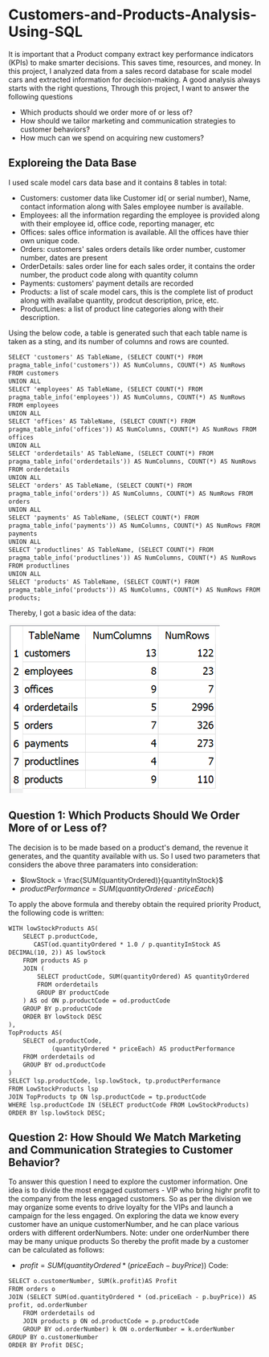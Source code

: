 # Customers-and-Products-Analysis-Using-SQL
It is important that a Product company extract key performance indicators (KPIs) to make smarter decisions. This saves time, resources, and money. In this project, I analyzed data from a sales record database for scale model cars and extracted information for decision-making.
A good analysis always starts with the right questions, Through this project, I want to answer the following questions
* Which products should we order more of or less of?
* How should we tailor marketing and communication strategies to customer behaviors?
* How much can we spend on acquiring new customers?
## Exploreing the Data Base
I used scale model cars data base and it contains 8 tables in total:
* Customers: customer data like Customer id( or serial number), Name, contact information along with Sales employee number is available.
* Employees: all the information regarding the employee is provided along with their employee id, office code, reporting manager, etc
* Offices: sales office information is available. All the offices have thier own unique code.
* Orders: customers' sales orders details like order number, customer number, dates are present
* OrderDetails: sales order line for each sales order, it contains the order number, the product code along with quantity column
* Payments: customers' payment details are recorded
* Products: a list of scale model cars, this is the complete list of product along with availabe quantity, prodcut description, price, etc.
* ProductLines: a list of product line categories along with their description.

Using the below code, a table is generated such that each table name is taken as a sting, and its number of columns and rows are counted.

```
SELECT 'customers' AS TableName, (SELECT COUNT(*) FROM pragma_table_info('customers')) AS NumColumns, COUNT(*) AS NumRows FROM customers
UNION ALL
SELECT 'employees' AS TableName, (SELECT COUNT(*) FROM pragma_table_info('employees')) AS NumColumns, COUNT(*) AS NumRows FROM employees
UNION ALL
SELECT 'offices' AS TableName, (SELECT COUNT(*) FROM pragma_table_info('offices')) AS NumColumns, COUNT(*) AS NumRows FROM offices
UNION ALL
SELECT 'orderdetails' AS TableName, (SELECT COUNT(*) FROM pragma_table_info('orderdetails')) AS NumColumns, COUNT(*) AS NumRows FROM orderdetails
UNION ALL
SELECT 'orders' AS TableName, (SELECT COUNT(*) FROM pragma_table_info('orders')) AS NumColumns, COUNT(*) AS NumRows FROM orders
UNION ALL
SELECT 'payments' AS TableName, (SELECT COUNT(*) FROM pragma_table_info('payments')) AS NumColumns, COUNT(*) AS NumRows FROM payments
UNION ALL
SELECT 'productlines' AS TableName, (SELECT COUNT(*) FROM pragma_table_info('productlines')) AS NumColumns, COUNT(*) AS NumRows FROM productlines
UNION ALL
SELECT 'products' AS TableName, (SELECT COUNT(*) FROM pragma_table_info('products')) AS NumColumns, COUNT(*) AS NumRows FROM products;
```
Thereby, I got a basic idea of the data:


![Alt text](table_columns_rows.png)
## Question 1: Which Products Should We Order More of or Less of?
The decision is to be made based on a product's demand, the revenue it generates, and the quantity available with us.
So I used two parameters that considers the above three paramaters into consideration:
* $lowStock = \frac{SUM(quantityOrdered)}{quantityInStock}$
* $productPerformance = SUM(quantityOrdered \cdot priceEach)$

To apply the above formula and thereby obtain the required priority Product, the following code is written:
```
WITH lowStockProducts AS(
	SELECT p.productCode, 
       CAST(od.quantityOrdered * 1.0 / p.quantityInStock AS DECIMAL(10, 2)) AS lowStock
	FROM products AS p
	JOIN (
		SELECT productCode, SUM(quantityOrdered) AS quantityOrdered
		FROM orderdetails
		GROUP BY productCode
	) AS od ON p.productCode = od.productCode
	GROUP BY p.productCode
	ORDER BY lowStock DESC
),
TopProducts AS(
	SELECT od.productCode,
			(quantityOrdered * priceEach) AS productPerformance
	FROM orderdetails od
	GROUP BY od.productCode
)
SELECT lsp.productCode, lsp.lowStock, tp.productPerformance
FROM LowStockProducts lsp
JOIN TopProducts tp ON lsp.productCode = tp.productCode
WHERE lsp.productCode IN (SELECT productCode FROM LowStockProducts)
ORDER BY lsp.lowStock DESC;
```
## Question 2: How Should We Match Marketing and Communication Strategies to Customer Behavior?
To answer this question I need to explore the customer information. One idea is to divide the most engaged customers - VIP who bring highr profit to the company from the less engaged customers. So as per the division we may organize some events to drive loyalty for the VIPs and launch a campaign for the less engaged.
On exploring the data we know every customer have an unique customerNumber, and he can place various orders with different orderNumbers.
Note: under one orderNumber there may be many unique products
So thereby the profit made by a customer can be calculated as follows:
* $profit = SUM(quantityOrdered * (priceEach - buyPrice))$
Code:
```
SELECT o.customerNumber, SUM(k.profit)AS Profit
FROM orders o
JOIN (SELECT SUM(od.quantityOrdered * (od.priceEach - p.buyPrice)) AS profit, od.orderNumber
	FROM orderdetails od
	JOIN products p ON od.productCode = p.productCode
	GROUP BY od.orderNumber) k ON o.orderNumber = k.orderNumber
GROUP BY o.customerNumber
ORDER BY Profit DESC;
```
